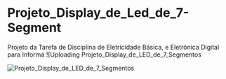 # Projeto_Display_de_Led_de_7-Segment
Projeto da Tarefa de Disciplina de Eletricidade Básica, e Eletrônica Digital para Informá
![Uploading Projeto_Display_de_LED_de_7_Segmentos


![Projeto_Display_de_LED_de_7_Segmentos](https://github.com/user-attachments/assets/9eec8055-4d3a-4ee0-8d12-18627fa1eed5)
